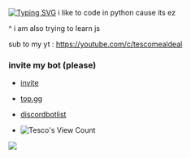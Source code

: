 [![Typing SVG](https://readme-typing-svg.herokuapp.com/?lines=hello)](https://git.io/typing-svg)
i like to code in python cause its ez

^ i am also trying to learn js

sub to my yt  : https://youtube.com/c/tescomealdeal

### invite my bot (please)

- [invite](https://discord.com/oauth2/authorize?client_id=860612939307810846&permissions=8&scope=bot)
- [top.gg](https://top.gg/bot/860612939307810846)
- [discordbotlist](https://discordbotlist.com/bots/barry/upvote)


- ![Tesco's View Count](https://komarev.com/ghpvc/?username=tescomealdealll&style=flat-square)

<img src="https://github-readme-stats.vercel.app/api?username=tescomealdealll&&show_icons=true&title_color=ffffff&icon_color=bb2acf&text_color=daf7dc&bg_color=151515">
